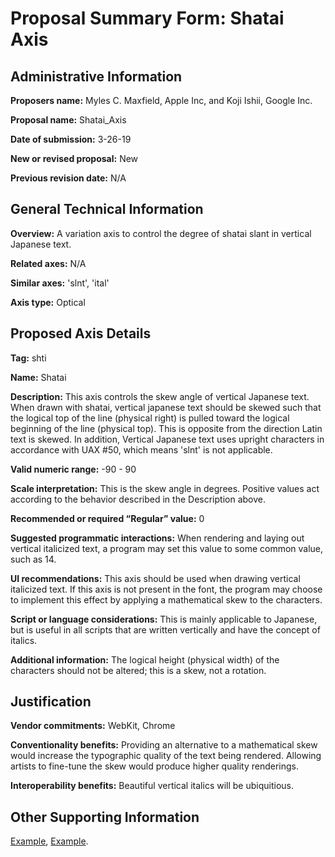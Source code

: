 # Proposal Summary Form: Shatai Axis

## Administrative Information
**Proposers name:** Myles C. Maxfield, Apple Inc, and Koji Ishii, Google Inc.

**Proposal name:** Shatai_Axis

**Date of submission:** 3-26-19

**New or revised proposal:** New

**Previous revision date:** N/A

## General Technical Information
**Overview:** A variation axis to control the degree of shatai slant in vertical Japanese text.

**Related axes:** N/A

**Similar axes:** 'slnt', 'ital'

**Axis type:** Optical

## Proposed Axis Details

**Tag:** shti

**Name:** Shatai

**Description:** This axis controls the skew angle of vertical Japanese text. When drawn with shatai,
vertical japanese text should be skewed such that the logical top of the line (physical right) is pulled
toward the logical beginning of the line (physical top). This is opposite from the direction Latin text is
skewed. In addition, Vertical Japanese text uses upright characters in accordance with UAX #50, which
means 'slnt' is not applicable.

**Valid numeric range:** -90 - 90

**Scale interpretation:** This is the skew angle in degrees. Positive values act according to the behavior
described in the Description above.

**Recommended or required &ldquo;Regular&rdquo; value:** 0

**Suggested programmatic interactions:** When rendering and laying out vertical italicized text, a program
may set this value to some common value, such as 14.

**UI recommendations:** This axis should be used when drawing vertical italicized text. If this axis is not
present in the font, the program may choose to implement this effect by applying a mathematical skew to
the characters.

**Script or language considerations:** This is mainly applicable to Japanese, but is useful in all scripts
that are written vertically and have the concept of italics.

**Additional information:** The logical height (physical width) of the characters should not be altered;
this is a skew, not a rotation.

## Justification
**Vendor commitments:** WebKit, Chrome

**Conventionality benefits:** Providing an alternative to a mathematical skew would increase the
typographic quality of the text being rendered. Allowing artists to fine-tune the skew would produce
higher quality renderings.

**Interoperability benefits:** Beautiful vertical italics will be ubiquitious.

## Other Supporting Information

[Example](https://partnerhelp.netflixstudios.com/hc/en-us/article_attachments/204555817/ja_tt3.png),
[Example](https://plaza.rakuten.co.jp/picardy3rd/diary/200705070000/).
